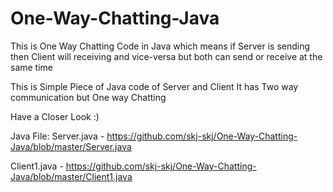 # One-Way-Chatting-Java
This is One Way Chatting Code in Java which means if Server is sending then Client will receiving and vice-versa but both can send or receive at the same time

This is Simple Piece of Java code of Server and Client 
It has Two way communication but One way Chatting

Have a Closer Look :)

Java File: Server.java - https://github.com/skj-skj/One-Way-Chatting-Java/blob/master/Server.java

Client1.java - https://github.com/skj-skj/One-Way-Chatting-Java/blob/master/Client1.java
